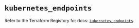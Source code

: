 # `kubernetes_endpoints`

Refer to the Terraform Registory for docs: [`kubernetes_endpoints`](https://registry.terraform.io/providers/hashicorp/kubernetes/2.20.0/docs/resources/endpoints).
